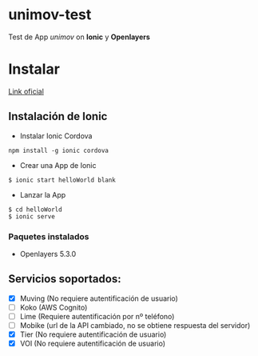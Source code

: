 
# unimov-test

Test de App *unimov* on **Ionic** y **Openlayers**

  

# Instalar

[Link oficial](https://ionicframework.com/docs/intro/installation/)

  
  

## Instalación de Ionic


* Instalar Ionic Cordova

```
npm install -g ionic cordova
```

* Crear una App de Ionic
  

```
$ ionic start helloWorld blank
```


* Lanzar la App


```
$ cd helloWorld
$ ionic serve
```

  
  

### Paquetes instalados

  

* Openlayers 5.3.0

  
  

## Servicios soportados:

* [x] Muving (No requiere autentificación de usuario)
* [ ] Koko (AWS Cognito)
* [ ] Lime (Requiere autentificación por nº teléfono)
* [ ] Mobike (url de la API cambiado, no se obtiene respuesta del servidor)
* [x] Tier (No requiere autentificación de usuario)
* [x] VOI (No requiere autentificación de usuario)
